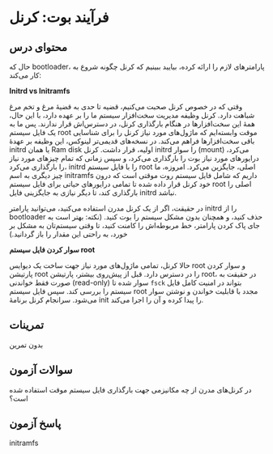 # فرآیند بوت: کرنل

## محتوای درس

حال که bootloader، پارامتر‌های لازم را ارائه کرده، بیایید ببینیم که کرنل چگونه شروع به کار می‌کند:

**‏Initrd vs Initramfs**

وقتی که در خصوص کرنل صحبت می‌کنیم‌، قضیه تا حدی به قضیهٔ مرغ و تخم مرغ شباهت دارد.
کرنل وظیفه مدیریت سخت‌افزار سیستم ما را بر عهده دارد، با این حال‌، همهٔ این
سخت‌افزار‌ها در هنگام بارگذاری کرنل‌، در دسترس‌اش قرار ندارند. پس ما به یک فایل
سیستم root موقت وابسته‌ایم که ماژول‌های مورد نیاز کرنل را برای شناسایی باقی
سخت‌افزار‌ها فراهم می‌کند. در نسخه‌های قدیمی‌تر لینوکس‌، این وظیفه بر عهدهٔ initrd‎ یا
همان Ram disk اولیه‌، قرار داشت. کرنل initrd را سوار (mount) می‌کرد، درایور‌های
مورد نیاز بوت را بارگذاری می‌کرد‌، و سپس زمانی که تمام چیز‌های مورد نیاز را
بارگذاری می‌کرد‌، initrd را با فایل سیستم root اصلی‌، جایگزین می‌کرد. امروزه‌، ما چیز
دیگری به اسم initramfs داریم که شامل فایل سیستم روت موقتی است که درون خود کرنل
قرار داده شده تا تمامی درایور‌های حیاتی برای فایل سیستم root اصلی را بارگذاری
کند، تا دیگر نیازی به جایگزینی فایل initrd نباشد.

در حقیقت‌، اگر از یک کرنل مدرن استفاده می‌کنید‌، می‌توانید پارامتر initrd را از
bootloader حذف کنید‌، و همچنان بدون مشکل سیستم را بوت کنید. (نکته: بهتر است به
جای پاک کردن پارامتر‌، خط مربوطه‌اش را کامنت کنید، تا وقتی سیستم‌تان به مشکل بر
خورد‌، به راحتی این مقدار را باز گردانید.)

**سوار کردن فایل سیستم root**

حالا کرنل‌، تمامی ماژول‌های مورد نیاز جهت ساخت یک دیوایس root و سوار کردن پارتیشن
root را در دسترس دارد. قبل از پیش‌روی بیشتر‌، پارتیشن root‌، در حقیقت به صورت فقط
خواندنی (read-only) سوار شده تا `fsck` بتواند در امنیت کامل فایل سیستم را بررسی
کند. سپس فایل سیستم root مجدد با قابلیت خواندن و نوشتن سوار می‌شود. سرانجام کرنل
برنامهٔ init را پیدا کرده و آن را اجرا می‌کند.

## تمرینات

بدون تمرین

## سوالات آزمون

در کرنل‌های مدرن از چه مکانیزمی جهت بارگذاری فایل سیستم موقت استفاده شده است؟

## پاسخ آزمون

initramfs

